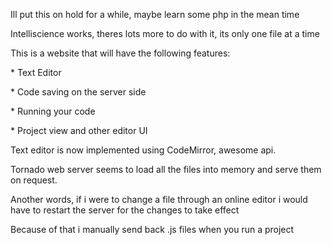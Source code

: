 
<p> Ill put this on hold for a while, maybe learn some php in the mean time </p>
<p> Intelliscience works, theres lots more to do with it, its only one file at a time</p>
<p>This is a website that will have the following features: </p>
<p>	* Text Editor </p>
<p>	* Code saving on the server side </p>
<p>	* Running your code </p>
<p>	* Project view and other editor UI </p>
<p>Text editor is now implemented using CodeMirror, awesome api.</p>
<p> Tornado web server seems to load all the files into memory and serve them on request. </p>
<p> Another words, if i were to change a file through an online editor i would have to restart the server for the changes to take effect </p>
<p> Because of that i manually send back .js files when you run a project</p>
